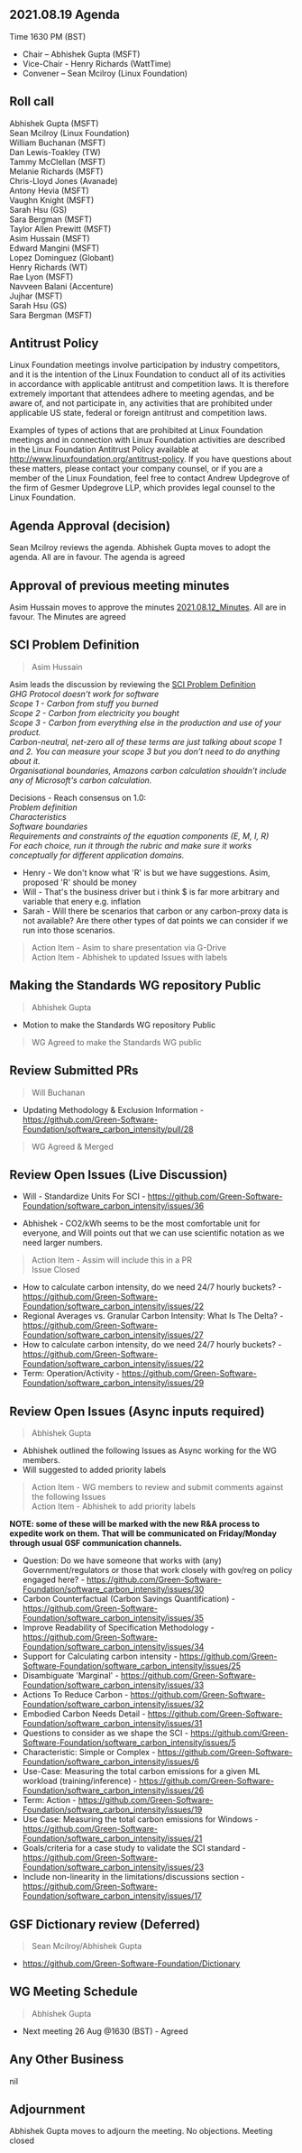 ## 2021.08.19 Agenda
Time 1630 PM (BST)

- Chair – Abhishek Gupta (MSFT)<br>
- Vice-Chair - Henry Richards (WattTime)<br>
- Convener – Sean Mcilroy (Linux Foundation)<br>
  
## Roll call
Abhishek Gupta (MSFT) <br>
Sean Mcilroy (Linux Foundation) <br>
William Buchanan (MSFT) <br>
Dan Lewis-Toakley (TW) <br>
Tammy McClellan (MSFT) <br>
Melanie Richards (MSFT) <br>
Chris-Lloyd Jones (Avanade) <br>
Antony Hevia (MSFT) <br>
Vaughn Knight (MSFT)<br>
Sarah Hsu (GS) <br>
Sara Bergman (MSFT) <br>
Taylor Allen Prewitt (MSFT) <br>
Asim Hussain (MSFT)<br>
Edward Mangini (MSFT)<br>
Lopez Dominguez (Globant)<br>
Henry Richards (WT)<br>
Rae Lyon (MSFT)<br>
Navveen Balani (Accenture)<br>
Jujhar (MSFT)<br>
Sarah Hsu (GS)<br>
Sara Bergman (MSFT)<br>

  
## Antitrust Policy
Linux Foundation meetings involve participation by industry competitors, and it is the intention of the Linux Foundation to conduct 
all of its activities in accordance with applicable antitrust and competition laws. 
It is therefore extremely important that attendees adhere to meeting agendas, and be aware of, and not participate in, any activities 
that are prohibited under applicable US state, federal or foreign antitrust and competition laws.

Examples of types of actions that are prohibited at Linux Foundation meetings and in connection with Linux Foundation activities are 
described in the Linux Foundation Antitrust Policy available at http://www.linuxfoundation.org/antitrust-policy. 
If you have questions about these matters, please contact your company counsel, or if you are a member of the Linux Foundation, 
feel free to contact Andrew Updegrove of the firm of Gesmer Updegrove LLP, which provides legal counsel to the Linux Foundation.
  
## Agenda Approval (decision) 
Sean Mcilroy reviews the agenda. Abhishek Gupta moves to adopt the agenda. All are in favour. The agenda is agreed
  
## Approval of previous meeting minutes
Asim Hussain moves to approve the minutes [2021.08.12_Minutes](https://github.com/Green-Software-Foundation/standards_wg/blob/main/Agenda_Minutes/2021.08.12_Minutes.md). All are in favour. The Minutes are agreed

## SCI Problem Definition
> Asim Hussain

Asim leads the discussion by reviewing the [SCI Problem Definition](https://docs.google.com/presentation/d/1__0giL3F290uloRzUIJY2iT7Shpc-0QyQVxveCTf6ds/edit#slide=id.p)<br>
*GHG Protocol doesn’t work for software*<br>
*Scope 1 - Carbon from stuff you burned*<br>
*Scope 2 - Carbon from electricity you bought*<br>
*Scope 3 - Carbon from everything else in the production and use of your product.*<br>
*Carbon-neutral, net-zero all of these terms are just talking about scope 1 and 2. You can measure your scope 3 but you don’t need to do anything about it.*<br>
*Organisational boundaries, Amazons carbon calculation shouldn’t include any of Microsoft's carbon calculation.*<br>

Decisions - Reach consensus on 1.0: <br>
*Problem definition* <br>
*Characteristics* <br>
*Software boundaries* <br>
*Requirements and constraints of the equation components (E, M, I, R)* <br>
*For each choice, run it through the rubric and make sure it works conceptually for different application domains.* <br>

- Henry - We don't know what 'R' is but we have suggestions. Asim, proposed 'R' should be money
- Will - That's the business driver but i think $ is far more arbitrary and variable that enery e.g. inflation 
- Sarah - Will there be scenarios that carbon or any carbon-proxy data is not available? Are there other types of dat points we can consider if we run into those scenarios.

> Action Item - Asim to share presentation via G-Drive<br>
> Action Item - Abhishek to updated Issues with labels

## Making the Standards WG repository Public
> Abhishek Gupta
- Motion to make the Standards WG repository Public
> WG Agreed to make the Standards WG public

## Review Submitted PRs
> Will Buchanan
- Updating Methodology & Exclusion Information - https://github.com/Green-Software-Foundation/software_carbon_intensity/pull/28
> WG Agreed & Merged

## Review Open Issues (Live Discussion)
- Will - Standardize Units For SCI - https://github.com/Green-Software-Foundation/software_carbon_intensity/issues/36

- Abhishek - CO2/kWh seems to be the most comfortable unit for everyone, and Will points out that we can use scientific notation as we need larger numbers.
> Action Item - Assim will include this in a PR<br>
> Issue Closed

- How to calculate carbon intensity, do we need 24/7 hourly buckets? - https://github.com/Green-Software-Foundation/software_carbon_intensity/issues/22
- Regional Averages vs. Granular Carbon Intensity: What Is The Delta? - https://github.com/Green-Software-Foundation/software_carbon_intensity/issues/27
- How to calculate carbon intensity, do we need 24/7 hourly buckets? - https://github.com/Green-Software-Foundation/software_carbon_intensity/issues/22
- Term: Operation/Activity - https://github.com/Green-Software-Foundation/software_carbon_intensity/issues/29

## Review Open Issues (Async inputs required)
> Abhishek Gupta
- Abhishek outlined the following Issues as Async working for the WG members.<br>
- Will suggested to added priority labels

> Action Item - WG members to review and submit comments against the following Issues<br>
> Action Item - Abhishek to add priority labels

**NOTE: some of these will be marked with the new R&A process to expedite work on them. That will be communicated on Friday/Monday through usual GSF communication channels.**

- Question: Do we have someone that works with (any) Government/regulators or those that work closely with gov/reg on policy engaged here? - https://github.com/Green-Software-Foundation/software_carbon_intensity/issues/30
- Carbon Counterfactual (Carbon Savings Quantification) - https://github.com/Green-Software-Foundation/software_carbon_intensity/issues/35
- Improve Readability of Specification Methodology - https://github.com/Green-Software-Foundation/software_carbon_intensity/issues/34
- Support for Calculating carbon intensity - https://github.com/Green-Software-Foundation/software_carbon_intensity/issues/25
- Disambiguate 'Marginal' - https://github.com/Green-Software-Foundation/software_carbon_intensity/issues/33
- Actions To Reduce Carbon - https://github.com/Green-Software-Foundation/software_carbon_intensity/issues/32
- Embodied Carbon Needs Detail - https://github.com/Green-Software-Foundation/software_carbon_intensity/issues/31
- Questions to consider as we shape the SCI - https://github.com/Green-Software-Foundation/software_carbon_intensity/issues/5
- Characteristic: Simple or Complex - https://github.com/Green-Software-Foundation/software_carbon_intensity/issues/6
- Use-Case: Measuring the total carbon emissions for a given ML workload (training/inference) - https://github.com/Green-Software-Foundation/software_carbon_intensity/issues/26
- Term: Action - https://github.com/Green-Software-Foundation/software_carbon_intensity/issues/19
- Use Case: Measuring the total carbon emissions for Windows - https://github.com/Green-Software-Foundation/software_carbon_intensity/issues/21
- Goals/criteria for a case study to validate the SCI standard - https://github.com/Green-Software-Foundation/software_carbon_intensity/issues/23
- Include non-linearity in the limitations/discussions section - https://github.com/Green-Software-Foundation/software_carbon_intensity/issues/17

## GSF Dictionary review (Deferred)
> Sean Mcilroy/Abhishek Gupta
- https://github.com/Green-Software-Foundation/Dictionary

## WG Meeting Schedule
> Abhishek Gupta
- Next meeting 26 Aug @1630 (BST) - Agreed

## Any Other Business
nil

## Adjournment
Abhishek Gupta moves to adjourn the meeting. No objections. Meeting closed
